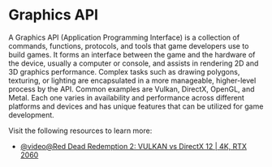 # Graphics API

A Graphics API (Application Programming Interface) is a collection of commands, functions, protocols, and tools that game developers use to build games. It forms an interface between the game and the hardware of the device, usually a computer or console, and assists in rendering 2D and 3D graphics performance. Complex tasks such as drawing polygons, texturing, or lighting are encapsulated in a more manageable, higher-level process by the API. Common examples are Vulkan, DirectX, OpenGL, and Metal. Each one varies in availability and performance across different platforms and devices and has unique features that can be utilized for game development.

Visit the following resources to learn more:

- [@video@Red Dead Redemption 2: VULKAN vs DirectX 12 | 4K, RTX 2060](https://www.youtube.com/watch?v=MLG-sHEBxWA)